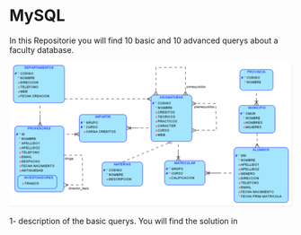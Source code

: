 # MySQL
In this Repositorie you will find 10 basic and 10 advanced querys about a faculty database.

![Alt text](database.PNG)

1- description of the basic querys. You will find the solution in 
